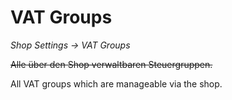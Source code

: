 # VAT Groups

*Shop Settings → VAT Groups*

~~Alle über den Shop verwaltbaren Steuergruppen.~~

All VAT groups which are manageable via the shop.